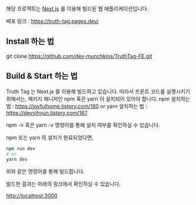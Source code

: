 해당 프로젝트는 [Next.js](https://nextjs.org/) 를 이용해 빌드된 웹 애플리케이션입니다. 

배포 링크 : https://truth-tag.pages.dev/

## Install 하는 법
git clone https://github.com/dev-munchkins/TruthTag-FE.git

## Build & Start 하는 법
Truth Tag 는 Next.js 를 이용해 빌드하고 있습니다. 따라서 프론트 코드를 실행시키기 위해서는, 패키지 매니저인 npm 혹은 yarn 이 설치되어 있어야 합니다. 
npm 설치하는 법 : https://joyfulhome.tistory.com/180
or
yarn 설치하는 법 : https://devyihyun.tistory.com/167

npm -v 혹은 yarn -v 명령어를 통해 설치 여부를 확인하실 수 있습니다. 

npm 또는 yarn 의 설치가 완료되었다면, 

```bash
npm run dev
# or
yarn dev
```
위와 같은 명령어를 통해 빌드합니다.

빌드한 결과는 아래의 링크에서 확인하실 수 있습니다. 

[http://localhost:3000](http://localhost:3000) 
